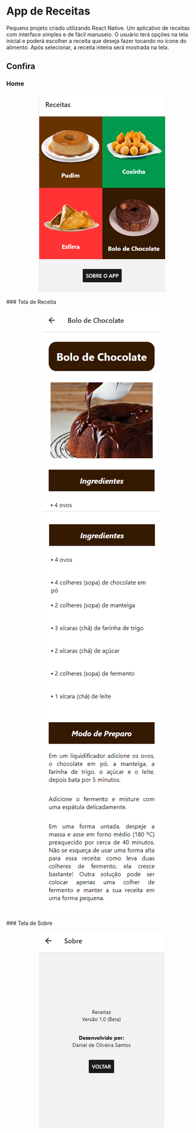 # App de Receitas
Pequeno projeto criado utilizando React Native. Um aplicativo de receitas com interface simples e de fácil manuseio. O usuário terá opções na tela inicial e poderá escolher a receita que deseja fazer tocando no ícone do alimento. Após selecionar, a receita inteira será mostrada na tela.

## Confira

### Home
<p align="center">
	<img src="imagens/imagens_readme/home.png">
</p>
### Tela de Receita
<p align="center">
	<img src="imagens/imagens_readme/bolo.png">
	<img src="imagens/imagens_readme/bolo2.png">
	<img src="imagens/imagens_readme/bolo3.png">
</p>
### Tela de Sobre
<p align="center">
	<img src="imagens/imagens_readme/sobre.png">
</p>

